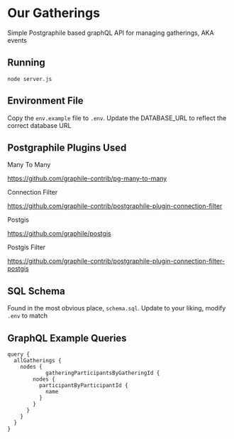 # Our Gatherings 

Simple Postgraphile based graphQL API for managing gatherings, AKA events


## Running

```node server.js```

## Environment File

Copy the `env.example` file to `.env`.  Update the DATABASE_URL to reflect the correct database URL

## Postgraphile Plugins Used

Many To Many

https://github.com/graphile-contrib/pg-many-to-many

Connection Filter

https://github.com/graphile-contrib/postgraphile-plugin-connection-filter


Postgis

https://github.com/graphile/postgis


Postgis Filter

https://github.com/graphile-contrib/postgraphile-plugin-connection-filter-postgis


## SQL Schema

Found in the most obvious place, `schema.sql`.  Update to your liking, modify `.env` to match


## GraphQL Example Queries

```
query {
  allGatherings {
    nodes {
			gatheringParticipantsByGatheringId {
        nodes {
          participantByParticipantId {
            name
          }
        }
      }
    }
  }
}
```

